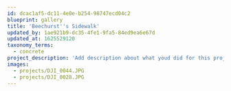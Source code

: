 ```yaml
---
id: dcac1af5-dc11-4e0e-b254-98747ecd04c2
blueprint: gallery
title: 'Beechurst''s Sidewalk'
updated_by: 1ae921b9-dc35-4fe1-9fa5-84ed9ea6e67d
updated_at: 1625529120
taxonomy_terms:
  - concrete
project_description: 'Add description about what youd did for this project. It can be one or two sentences long. Use whatever keywords you think are relevant.'
images:
  - projects/DJI_0044.JPG
  - projects/DJI_0028.JPG
---
```

